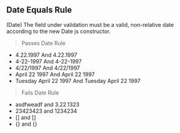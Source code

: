 ## Date Equals Rule
(Date)
The field under validation must be a valid, non-relative date according to the new Date js constructor.

> Passes Date Rule
- 4.22.1997 And 4.22.1997
- 4-22-1997 And 4-22-1997
- 4/22/1997 And 4/22/1997
- April 22 1997 And April 22 1997
- Tuesday April 22 1997 And Tuesday April 22 1997

> Fails Date Rule
- asdfweadf and 3.22.1323
- 23423423 and 1234234
- [] and []
- {} and {}
